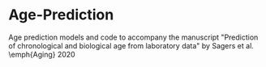 # Age-Prediction

Age prediction models and code to accompany the manuscript "Prediction of chronological and biological age from laboratory data" by Sagers et al. \emph{Aging} 2020
